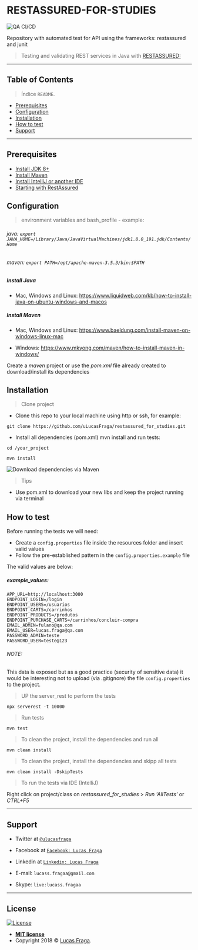 # RESTASSURED-FOR-STUDIES

![QA CI/CD](https://github.com/uLucasFraga/restassured_for_studies/workflows/QA%20CI/CD/badge.svg?branch=develop)

Repository with automated test for API using the frameworks: restassured and junit

> Testing and validating REST services in Java with [RESTASSURED:](https://github.com/rest-assured/rest-assured)

---

## Table of Contents

> Índice `README`.

- [Prerequisites](#prerequisites)
- [Configuration](#configuration)
- [Installation](#installation)
- [How to test](#how-to-test)
- [Support](#support)

---

## Prerequisites

- [Install JDK 8+](https://www.oracle.com/java/technologies/javase-downloads.html)
- [Install Maven](https://maven.apache.org/install.html)
- [Install IntelliJ or another IDE](https://www.jetbrains.com/idea/download/)
- [Starting with RestAssured](https://github.com/rest-assured/rest-assured/wiki/GettingStarted)

## Configuration

> environment variables and bash_profile - example:

###### java: `export JAVA_HOME=/Library/Java/JavaVirtualMachines/jdk1.8.0_191.jdk/Contents/Home`

###### maven: `export PATH=/opt/apache-maven-3.5.3/bin:$PATH`

##### Install Java
- Mac, Windows and Linux: https://www.liquidweb.com/kb/how-to-install-java-on-ubuntu-windows-and-macos

##### Install Maven
- Mac, Windows and Linux: https://www.baeldung.com/install-maven-on-windows-linux-mac

- Windows:
https://www.mkyong.com/maven/how-to-install-maven-in-windows/

Create a _maven_ project or use the _pom.xml_ file already created to download/install its dependencies

## Installation

> Clone project

- Clone this repo to your local machine using http or ssh, for example:

`git clone https://github.com/uLucasFraga/restassured_for_studies.git`

- Install all dependencies (pom.xml) mvn install and run tests:

`cd /your_project`

`mvn install`

![Download dependencies via Maven](http://g.recordit.co/vCNaZgadVu.gif)

> Tips

- Use pom.xml to download your new libs and keep the project running via terminal

## How to test

Before running the tests we will need:

- Create a `config.properties` file inside the resources folder and insert valid values
- Follow the pre-established pattern in the `config.properties.example` file

The valid values are below:

##### example_values:
```
APP_URL=http://localhost:3000
ENDPOINT_LOGIN=/login
ENDPOINT_USERS=/usuarios
ENDPOINT_CARTS=/carrinhos
ENDPOINT_PRODUCTS=/produtos
ENDPOINT_PURCHASE_CARTS=/carrinhos/concluir-compra
EMAIL_ADMIN=fulano@qa.com
EMAIL_USER=lucas.fraga@qa.com
PASSWORD_ADMIN=teste
PASSWORD_USER=teste@123
```
###### NOTE:
This data is exposed but as a good practice (security of sensitive data) it would be interesting not to upload (via .gitignore) the file `config.properties` to the project.

> UP the server_rest to perform the tests

`npx serverest -t 10000`

> Run tests

`mvn test`

> To clean the project, install the dependencies and run all

`mvn clean install`

> To clean the project, install the dependencies and skipp all tests

`mvn clean install -DskipTests`

> To run the tests via IDE (IntelliJ)

Right click on project/class on _restassured_for_studies_ > _Run 'AllTests'_ or _CTRL+F5_

---

## Support

- Twitter at <a href="https://twitter.com/uLucasFraga" target="_blank">`@ulucasfraga`</a>
- Facebook at <a href="https://www.facebook.com/lucass.fragaa" target="_blank">`Facebook: Lucas Fraga`</a>
- Linkedin at <a href="https://www.linkedin.com/in/ulucasfraga" target="_blank">`Linkedin: Lucas Fraga`</a>

- E-mail: `lucass.fragaa@gmail.com`
- Skype: `live:lucass.fragaa`

---

## License

[![License](http://img.shields.io/:license-mit-blue.svg?style=flat-square)](http://badges.mit-license.org)

- **[MIT license](http://opensource.org/licenses/mit-license.php)**
- Copyright 2018 © <a href="https://www.linkedin.com/in/ulucasfraga" target="_blank">Lucas Fraga</a>.
